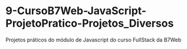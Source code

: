 # 9-CursoB7Web-JavaScript-ProjetoPratico-Projetos_Diversos
 Projetos práticos do módulo de Javascript do curso FullStack da B7Web
